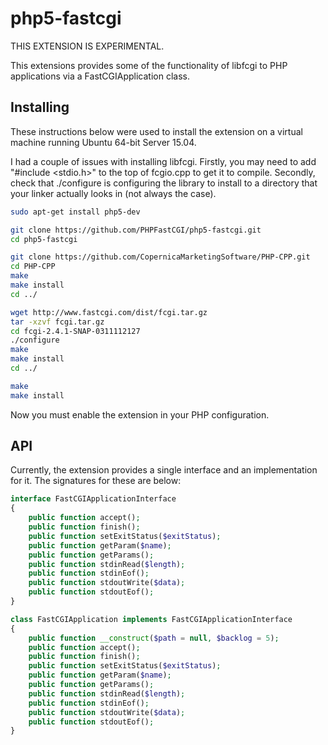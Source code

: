 # php5-fastcgi

THIS EXTENSION IS EXPERIMENTAL.

This extensions provides some of the functionality of libfcgi to PHP applications via a FastCGIApplication class.

## Installing

These instructions below were used to install the extension on a virtual machine running Ubuntu 64-bit Server 15.04.

I had a couple of issues with installing libfcgi. Firstly, you may need to add "#include &lt;stdio.h&gt;" to the top of fcgio.cpp to get it to compile. Secondly, check that ./configure is configuring the library to install to a directory that your linker actually looks in (not always the case).

```sh
sudo apt-get install php5-dev

git clone https://github.com/PHPFastCGI/php5-fastcgi.git
cd php5-fastcgi

git clone https://github.com/CopernicaMarketingSoftware/PHP-CPP.git
cd PHP-CPP
make
make install
cd ../

wget http://www.fastcgi.com/dist/fcgi.tar.gz
tar -xzvf fcgi.tar.gz
cd fcgi-2.4.1-SNAP-0311112127
./configure
make
make install
cd ../

make
make install
```

Now you must enable the extension in your PHP configuration.

## API

Currently, the extension provides a single interface and an implementation for it. The signatures for these are below:

```php
interface FastCGIApplicationInterface
{
    public function accept();
    public function finish();
    public function setExitStatus($exitStatus);
    public function getParam($name);
    public function getParams();
    public function stdinRead($length);
    public function stdinEof();
    public function stdoutWrite($data);
    public function stdoutEof();
}

class FastCGIApplication implements FastCGIApplicationInterface
{
    public function __construct($path = null, $backlog = 5);
    public function accept();
    public function finish();
    public function setExitStatus($exitStatus);
    public function getParam($name);
    public function getParams();
    public function stdinRead($length);
    public function stdinEof();
    public function stdoutWrite($data);
    public function stdoutEof();
}
```

